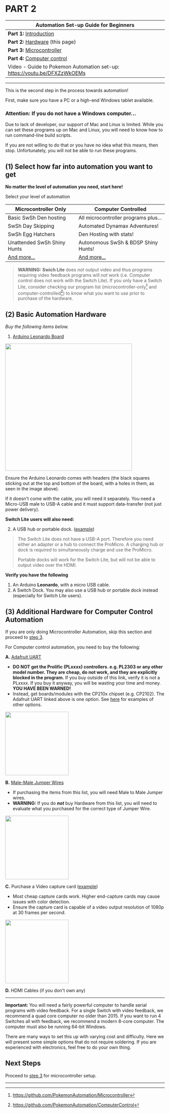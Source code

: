 # **PART 2**

| Automation Set-up Guide for Beginners |
| --- |
| **Part 1:** [Introduction](https://github.com/PokemonAutomation/About/blob/master/README.md)|
| **Part 2:** [Hardware](https://github.com/PokemonAutomation/About/blob/master/HardwareBeginner.md) (this page)|
| **Part 3:** [Microcontroller](https://github.com/PokemonAutomation/Microcontroller/blob/master/Wiki/Software/Beginner-Windows-ArduinoLeonardo.md)|
| **Part 4:** [Computer control](https://github.com/PokemonAutomation/ComputerControl/blob/master/Wiki/Software/Beginner-Windows.md)|
|Video - Guide to Pokemon Automation set-up: https://youtu.be/DFXZzWkOEMs|

---

This is the second step in the process towards automation!

First, make sure you have a PC or a high-end Windows tablet available.

### **Attention: If you do not have a Windows computer...**

Due to lack of developer, our support of Mac and Linux is limited.
While you can set these programs up on Mac and Linux, you will need to know how to run command-line build scripts.

If you are not willing to do that or you have no idea what this means, then stop. Unfortunately, you will not be able to run these programs.

## (1) Select how far into automation you want to get

**No matter the level of automation you need, start here!**

Select your level of automation 

| Microcontroller Only | Computer Controlled |
| --- | --- |
| Basic SwSh Den hosting | All microcontroller programs plus... | 
| SwSh Day Skipping | Automated Dynamax Adventures! |
| SwSh Egg Hatchers | Den Hosting with stats!  |
| Unattended SwSh Shiny Hunts | Autonomous SwSh & BDSP Shiny Hunts! |
| [And more...](https://github.com/PokemonAutomation/Microcontroller/blob/master/Wiki/Programs/README.md) | [And more...](https://github.com/PokemonAutomation/ComputerControl/blob/master/Wiki/Programs/README.md) |

> **WARNING:** **Swich Lite** does *not* output video and thus programs requiring video feedback programs will *not* work (i.e. Computer control does not work with the Switch Lite). If you only have a Switch Lite, consider checking our program list (microcontroller-only[^1] and computer-controlled[^2]) to know what you want to use prior to purchase of the hardware.

## (2) Basic Automation Hardware

_Buy the following items below._

1. [Arduino Leonardo Board](https://www.amazon.com/gp/product/B0786LJQ8K)

<img src="https://raw.githubusercontent.com/PokemonAutomation/Microcontroller/master/Wiki/Hardware/images/leonardo.jpg" height="400">

Ensure the Arduino Leonardo comes with headers (the black squares sticking out at the top and bottom of the board, with a holes in them, as seen in the image above).

If it doesn't come with the cable, you will need it separately. You need a Micro-USB male to USB-A cable and it must support data-transfer (not just power delivery).

**Switch Lite users will also need:**

2. A USB hub or portable dock. ([example](https://www.amazon.com/gp/product/B07JK9DFKH))

> The Switch Lite does not have a USB-A port. Therefore you need either an adapter or a hub to connect the ProMicro. A charging hub or dock is required to simultaneously charge and use the ProMicro.
> 
> Portable docks will work for the Switch Lite, but will not be able to output video over the HDMI.

**Verify you have the following**

1. An Arduino **Leonardo**, with a micro USB cable.
2. A Switch Dock. You may also use a USB hub or portable dock instead (especially for Switch Lite users).


## (3) Additional Hardware for Computer Control Automation

If you are only doing Microcontroller Automation, skip this section and proceed to [step 3](https://github.com/PokemonAutomation/Microcontroller/blob/master/Wiki/Software/Beginner-Windows-ArduinoLeonardo.md).

For Computer control automation, you need to buy the following:

**A.** [Adafruit UART](https://www.adafruit.com/product/954)

  * **DO NOT get the Prolific (PLxxxx) controllers. e.g. PL2303 or any other model number. They are cheap, do not work, and they are explicitly blocked in the program.** If you buy outside of this link, verify it is not a PLxxxx. If you buy it anyway, you will be wasting your time and money. **YOU HAVE BEEN WARNED!**
  * Instead, get boards/modules with the CP210x chipset (e.g. CP2102). The Adafruit UART linked above is one option. See [here](https://github.com/PokemonAutomation/About/blob/master/HardwareExperienced.md#a-serial-uart-board) for examples of other options.

 <img src="https://github.com/PokemonAutomation/ComputerControl/blob/master/Wiki/Hardware/images/uart-adafruit.jpg" height="200">

**B.** [Male-Male Jumper Wires](https://www.amazon.com/dp/B07S1NGQR1)
  * If purchasing the items from this list, you will need Male to Male Jumper wires.
  * **WARNING:** If you do ***not*** buy Hardware from this list, you will need to evaluate what you purchased for the correct type of Jumper Wire.

<img src="https://github.com/PokemonAutomation/ComputerControl/blob/master/Wiki/Hardware/images/jumper-cables.jpg" height="200">

**C.** Purchase a Video capture card ([example](https://www.amazon.com/gp/product/B088HBRM7T))
 * Most cheap capture cards work. Higher end-capture cards may cause issues with color detection.
 * Ensure the capture card is capable of a video output resolution of 1080p at 30 frames per second.

 <img src="https://github.com/PokemonAutomation/ComputerControl/blob/master/Wiki/Hardware/images/capture-card-nopt.jpg" height="200">

**D.** HDMI Cables (if you don't own any)

---
 
 **Important:** You will need a fairly powerful computer to handle serial programs with video feedback. For a single Switch with video feedback, we recommend a quad core computer no older than 2015. If you want to run 4 Switches all with feedback, we recommend a modern 8-core computer. The computer must also be running 64-bit Windows.
 
 There are many ways to set this up with varying cost and difficulty. Here we will present some simple options that do not require soldering. If you are experienced with electronics, feel free to do your own thing.

## Next Steps
Proceed to [step 3](https://github.com/PokemonAutomation/Microcontroller/blob/master/Wiki/Software/Beginner-Windows-ArduinoLeonardo.md) for microcontroller setup.

---

[^1]: https://github.com/PokemonAutomation/Microcontroller
[^2]: https://github.com/PokemonAutomation/ComputerControl
